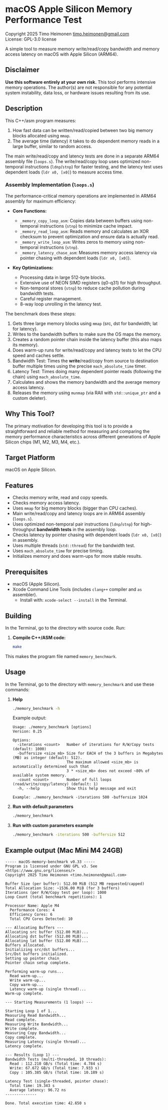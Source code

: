 # macOS Apple Silicon Memory Performance Test

Copyright 2025 Timo Heimonen <timo.heimonen@gmail.com>  
License: GPL-3.0 license  
  
A simple tool to measure memory write/read/copy bandwidth and memory access latency on macOS with Apple Silicon (ARM64).  

## Disclaimer

**Use this software entirely at your own risk.** This tool performs intensive memory operations. The author(s) are not responsible for any potential system instability, data loss, or hardware issues resulting from its use.  
  
## Description

This C++/asm program measures:
1. How fast data can be written/read/copied between two big memory blocks allocated using `mmap`.
2. The average time (latency) it takes to do dependent memory reads in a large buffer, similar to random access.

The main write/read/copy and latency tests are done in a separate ARM64 assembly file (`loops.s`). The write/read/copy loop uses optimized non-temporal instructions (`ldnp`/`stnp`) for faster testing, and the latency test uses dependent loads (`ldr x0, [x0]`) to measure access time.

### Assembly Implementation (`loops.s`)

The performance-critical memory operations are implemented in ARM64 assembly for maximum efficiency:

* **Core Functions:**
    * `_memory_copy_loop_asm`: Copies data between buffers using non-temporal instructions (`stnp`) to minimize cache impact.
    * `_memory_read_loop_asm`: Reads memory and calculates an XOR checksum to prevent optimization and ensure data is actually read.
    * `_memory_write_loop_asm`: Writes zeros to memory using non-temporal instructions (`stnp`).
    * `_memory_latency_chase_asm`: Measures memory access latency via pointer chasing with dependent loads (`ldr x0, [x0]`).  

* **Key Optimizations:**
    * Processing data in large 512-byte blocks.
    * Extensive use of NEON SIMD registers (q0-q31) for high throughput.
    * Non-temporal stores (`stnp`) to reduce cache pollution during bandwidth tests.
    * Careful register management.
    * 8-way loop unrolling in the latency test.  

The benchmark does these steps:

1.  Gets three large memory blocks using `mmap` (src, dst for bandwidth; lat for latency).
2.  Writes to the bandwidth buffers to make sure the OS maps the memory.
3.  Creates a random pointer chain inside the latency buffer (this also maps its memory).
4.  Does warm-up runs for write/read/copy and latency tests to let the CPU speed and caches settle.
5.  Bandwidth Test: Times the **write**/read/copy from source to destination buffer multiple times using the precise `mach_absolute_time` timer.
6.  Latency Test: Times doing many dependent pointer reads (following the chain) using `mach_absolute_time`.
7.  Calculates and shows the memory bandwidth and the average memory access latency.
8.  Releases the memory using `munmap` (via RAII with `std::unique_ptr` and a custom deleter).

## Why This Tool?

The primary motivation for developing this tool is to provide a straightforward and reliable method for measuring and comparing the memory performance characteristics across different generations of Apple Silicon chips (M1, M2, M3, M4, etc.).

## Target Platform

macOS on Apple Silicon.

## Features

* Checks memory write, read and copy speeds.
* Checks memory access latency.
* Uses `mmap` for big memory blocks (bigger than CPU caches).
* Main write/read/copy and latency loops are in ARM64 assembly (`loops.s`).
* Uses optimized non-temporal pair instructions (`ldnp`/`stnp`) for high-throughput **bandwidth tests** in the assembly loop.
* Checks latency by pointer chasing with dependent loads (`ldr x0, [x0]`) in assembly.
* Uses multiple threads (`std::thread`) for the bandwidth test.
* Uses `mach_absolute_time` for precise timing.
* Initializes memory and does warm-ups for more stable results.

## Prerequisites

* macOS (Apple Silicon).
* Xcode Command Line Tools (includes `clang++` compiler and `as` assembler).
    * Install with: `xcode-select --install` in the Terminal.

## Building

In the Terminal, go to the directory with source code. Run:

1.  **Compile C++/ASM code:**
    ```bash
    make
    ```
This makes the program file named `memory_benchmark`.

## Usage

In the Terminal, go to the directory with `memory_benchmark` and use these commands:

1. **Help**
    ```bash
    ./memory_benchmark -h
    ```
    Example output:
    ```text
    Usage: ./memory_benchmark [options]
    Version: 0.25

    Options:
      -iterations <count>   Number of iterations for R/W/Copy tests (default: 1000)
      -buffersize <size_mb> Size for EACH of the 3 buffers in Megabytes (MB) as integer (default: 512).
                            The maximum allowed <size_mb> is automatically determined such that
                            3 * <size_mb> does not exceed ~80% of available system memory.
      -count <count>        Number of full loops (read/write/copy/latency) (default: 1)
      -h, --help            Show this help message and exit

    Example: ./memory_benchmark -iterations 500 -buffersize 1024
    ```
2. **Run with default parameters**
    ```bash
    ./memory_benchmark
    ```
3. **Run with custom parameters example**
    ```bash
    ./memory_benchmark -iterations 500 -buffersize 512
    ```

## Example output (Mac Mini M4 24GB)
```text
----- macOS-memory-benchmark v0.33 -----
Program is licensed under GNU GPL v3. See <https://www.gnu.org/licenses/>
Copyright 2025 Timo Heimonen <timo.heimonen@gmail.com>

Buffer Size (per buffer): 512.00 MiB (512 MB requested/capped)
Total Allocation Size: ~1536.00 MiB (for 3 buffers)
Iterations (per R/W/Copy test per loop): 1000
Loop Count (total benchmark repetitions): 1

Processor Name: Apple M4
  Performance Cores: 4
  Efficiency Cores: 6
  Total CPU Cores Detected: 10

--- Allocating Buffers ---
Allocating src buffer (512.00 MiB)...
Allocating dst buffer (512.00 MiB)...
Allocating lat buffer (512.00 MiB)...
Buffers allocated.
Initializing src/dst buffers...
Src/Dst buffers initialized.
Setting up pointer chain
Pointer chain setup complete.

Performing warm-up runs...
  Read warm-up...
  Write warm-up...
  Copy warm-up...
  Latency warm-up (single thread)...
Warm-up complete.

--- Starting Measurements (1 loops) ---

Starting Loop 1 of 1...
Measuring Read Bandwidth...
Read complete.
Measuring Write Bandwidth...
Write complete.
Measuring Copy Bandwidth...
Copy complete.
Measuring Latency (single thread)...
Latency complete.

--- Results (Loop 1) ---
Bandwidth Tests (multi-threaded, 10 threads):
  Read : 112.210 GB/s (Total time: 4.784 s)
  Write: 67.672 GB/s (Total time: 7.933 s)
  Copy : 105.385 GB/s (Total time: 10.189 s)

Latency Test (single-threaded, pointer chase):
  Total time: 19.343 s
  Average latency: 96.72 ns
--------------

Done. Total execution time: 42.650 s